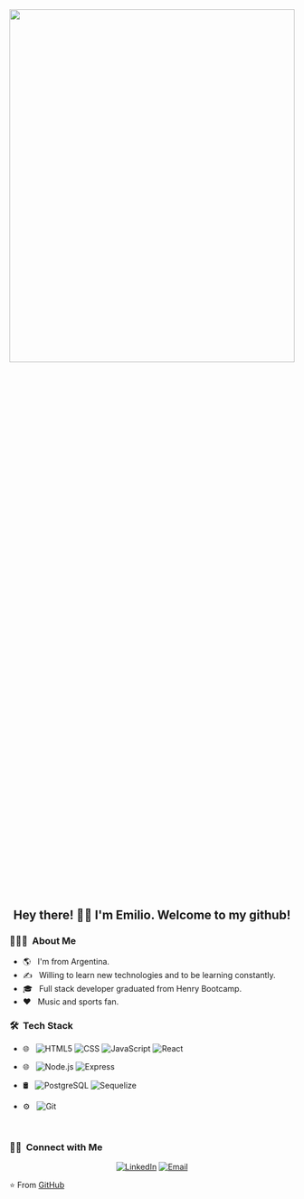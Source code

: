 <img width="100%" height="40%" src="https://elioestudio.com/wp-content/uploads/2019/09/Dia-del-programador-845x321.jpg">

<h2 align="center"> Hey there! 🙋‍♂️ I'm Emilio. Welcome to my github! </h2>


<h3> 👨🏻‍💻 &nbsp;About Me </h3>

- 🌎 &nbsp; I'm from Argentina.
- ✍️ &nbsp; Willing to learn new technologies and to be learning constantly.
- 🎓 &nbsp; Full stack developer graduated from Henry Bootcamp.
- :heart: &nbsp; Music and sports fan.

<h3> 🛠 &nbsp;Tech Stack</h3>

- 🌐 &nbsp; 
  ![HTML5](https://img.shields.io/badge/-HTML5-333333?style=flat&logo=HTML5)
  ![CSS](https://img.shields.io/badge/-CSS-333333?style=flat&logo=CSS3&logoColor=1572B6)
  ![JavaScript](https://img.shields.io/badge/-JavaScript-333333?style=flat&logo=javascript)
  ![React](https://img.shields.io/badge/-React-333333?style=flat&logo=react)
  
 - 🌐 &nbsp;
  ![Node.js](https://img.shields.io/badge/-Node.js-333333?style=flat&logo=node.js)
  ![Express](https://img.shields.io/badge/-Express-333333?style=flat&logo=Express)
  
- 🛢 &nbsp;
  ![PostgreSQL](https://img.shields.io/badge/-PostgreSQL-333333?style=flat&logo=PostgreSQL)
  ![Sequelize](https://img.shields.io/badge/-Sequelize-333333?style=flat&logo=Sequelize)
- ⚙️ &nbsp;
  ![Git](https://img.shields.io/badge/-Git-333333?style=flat&logo=git)

<br/>


<h3> 🤝🏻 &nbsp;Connect with Me </h3>

<p align="center">
<a href="https://www.linkedin.com/in/emilioalvarez05/"><img alt="LinkedIn" src="https://img.shields.io/badge/LinkedIn-Emilio%20Alvarez%20-blue?style=flat-square&logo=linkedin"></a>
<a href="mailto:emilioalvarez_5@hotmail.com"><img alt="Email" src="https://img.shields.io/badge/Email-emilioalvarez_5@hotmail.com-blue?style=flat-square&logo=gmail"></a>
</p>

⭐️ From [GitHub](https://github.com/emilioalvarez05)
